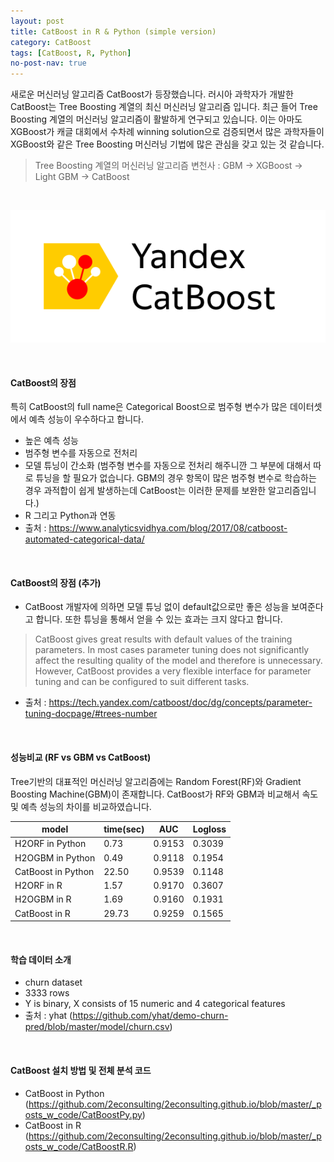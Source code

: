 ```yaml
---
layout: post
title: CatBoost in R & Python (simple version)
category: CatBoost 
tags: [CatBoost, R, Python]
no-post-nav: true
---
```



새로운 머신러닝 알고리즘 CatBoost가 등장했습니다. 러시아 과학자가 개발한 CatBoost는 Tree Boosting 계열의 최신 머신러닝 알고리즘 입니다. 최근 들어 Tree Boosting 계열의 머신러닝 알고리즘이 활발하게 연구되고 있습니다. 이는 아마도 XGBoost가 캐글 대회에서 수차례 winning solution으로 검증되면서 많은 과학자들이 XGBoost와 같은 Tree Boosting 머신러닝 기법에 많은 관심을 갖고 있는 것 같습니다.  
> Tree Boosting 계열의 머신러닝 알고리즘 변천사 : GBM -> XGBoost -> Light GBM -> CatBoost  

<br>

![01](https://raw.githubusercontent.com/2econsulting/2econsulting.github.io/master/_img/catboost.png)

<br>

#### CatBoost의 장점
특히 CatBoost의 full name은 Categorical Boost으로 범주형 변수가 많은 데이터셋에서 예측 성능이 우수하다고 합니다. 
* 높은 예측 성능 
* 범주형 변수를 자동으로 전처리
* 모델 튜닝이 간소화 (범주형 변수를 자동으로 전처리 해주니깐 그 부분에 대해서 따로 튜닝을 할 필요가 없습니다. GBM의 경우 항목이 많은 범주형 변수로 학습하는 경우 과적합이 쉽게 발생하는데 CatBoost는 이러한 문제를 보완한 알고리즘입니다.)
* R 그리고 Python과 연동  
* 출처 : https://www.analyticsvidhya.com/blog/2017/08/catboost-automated-categorical-data/

<br>

#### CatBoost의 장점 (추가)
* CatBoost 개발자에 의하면 모델 튜닝 없이 default값으로만 좋은 성능을 보여준다고 합니다. 또한 튜닝을 통해서 얻을 수 있는 효과는 크지 않다고 합니다. 
> CatBoost gives great results with default values of the training parameters. In most cases parameter tuning does not significantly affect the resulting quality of the model and therefore is unnecessary. However, CatBoost provides a very flexible interface for parameter tuning and can be configured to suit different tasks.
* 출처 : https://tech.yandex.com/catboost/doc/dg/concepts/parameter-tuning-docpage/#trees-number

<br>

#### 성능비교 (RF vs GBM vs CatBoost)
Tree기반의 대표적인 머신러닝 알고리즘에는 Random Forest(RF)와 Gradient Boosting Machine(GBM)이 존재합니다. 
CatBoost가 RF와 GBM과 비교해서 속도 및 예측 성능의 차이를 비교하였습니다. 

|  model | time(sec) | AUC | Logloss |
| ------------ | ------------ | ------------ | ------------ |
| H2ORF in Python | 0.73 | 0.9153 | 0.3039 |
| H2OGBM in Python | 0.49 | 0.9118 | 0.1954 |
| CatBoost in Python | 22.50 | 0.9539 | 0.1148 |
| H2ORF in R | 1.57 | 0.9170 | 0.3607 |
| H2OGBM in R | 1.69 | 0.9160 | 0.1931 |
| CatBoost in R | 29.73 | 0.9259 | 0.1565 |

<br>

#### 학습 데이터 소개 
* churn dataset 
* 3333 rows
* Y is binary, X consists of 15 numeric and 4 categorical features
* 출처 : yhat (https://github.com/yhat/demo-churn-pred/blob/master/model/churn.csv)

<br>

#### CatBoost 설치 방법 및 전체 분석 코드 
* CatBoost in Python (https://github.com/2econsulting/2econsulting.github.io/blob/master/_posts_w_code/CatBoostPy.py)
* CatBoost in R (https://github.com/2econsulting/2econsulting.github.io/blob/master/_posts_w_code/CatBoostR.R)

